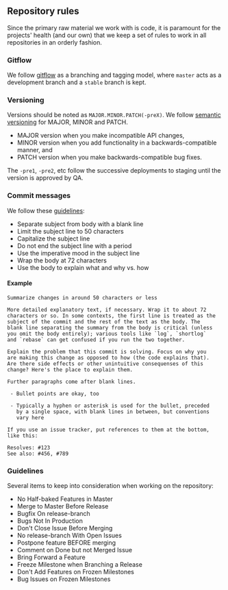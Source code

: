 ## Repository rules
Since the primary raw material we work with is code, it is paramount for the projects' health (and our own) that we keep a set of rules to work in all repositories in an orderly fashion.

### Gitflow
We follow [gitflow](http://nvie.com/posts/a-successful-git-branching-model/) as a branching and tagging model, where `master` acts as a development branch and a `stable` branch is kept.

### Versioning
Versions should be noted as `MAJOR.MINOR.PATCH(-preX)`. We follow [semantic versioning](http://semver.org/) for MAJOR, MINOR and PATCH.

* MAJOR version when you make incompatible API changes,
* MINOR version when you add functionality in a backwards-compatible manner, and
* PATCH version when you make backwards-compatible bug fixes.

The `-pre1`, `-pre2`, etc follow the successive deployments to staging until the version is approved by QA.

### Commit messages
We follow these [guidelines](http://chris.beams.io/posts/git-commit/):

* Separate subject from body with a blank line
* Limit the subject line to 50 characters
* Capitalize the subject line
* Do not end the subject line with a period
* Use the imperative mood in the subject line
* Wrap the body at 72 characters
* Use the body to explain what and why vs. how

#### Example
```
Summarize changes in around 50 characters or less

More detailed explanatory text, if necessary. Wrap it to about 72
characters or so. In some contexts, the first line is treated as the
subject of the commit and the rest of the text as the body. The
blank line separating the summary from the body is critical (unless
you omit the body entirely); various tools like `log`, `shortlog`
and `rebase` can get confused if you run the two together.

Explain the problem that this commit is solving. Focus on why you
are making this change as opposed to how (the code explains that).
Are there side effects or other unintuitive consequenses of this
change? Here's the place to explain them.

Further paragraphs come after blank lines.

 - Bullet points are okay, too

 - Typically a hyphen or asterisk is used for the bullet, preceded
   by a single space, with blank lines in between, but conventions
   vary here

If you use an issue tracker, put references to them at the bottom,
like this:

Resolves: #123
See also: #456, #789
```

### Guidelines

Several items to keep into consideration when working on the repository:

* No Half-baked Features in Master
* Merge to Master Before Release
* Bugfix On release-branch
* Bugs Not In Production
* Don't Close Issue Before Merging
* No release-branch With Open Issues
* Postpone feature BEFORE merging
* Comment on Done but not Merged Issue
* Bring Forward a Feature
* Freeze Milestone when Branching a Release
* Don't Add Features on Frozen Milestones
* Bug Issues on Frozen Milestones
